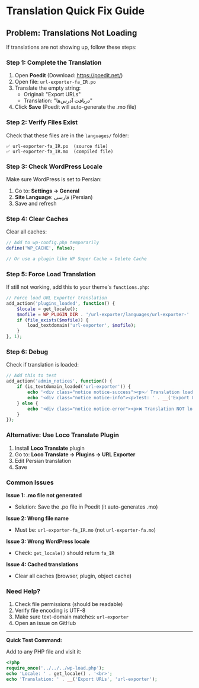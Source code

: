 # Translation Quick Fix Guide

## Problem: Translations Not Loading

If translations are not showing up, follow these steps:

### Step 1: Complete the Translation

1. Open **Poedit** (Download: https://poedit.net/)
2. Open file: `url-exporter-fa_IR.po`
3. Translate the empty string:
   - Original: "Export URLs"
   - Translation: "دریافت آدرس‌ها"
4. Click **Save** (Poedit will auto-generate the .mo file)

### Step 2: Verify Files Exist

Check that these files are in the `languages/` folder:
```
✅ url-exporter-fa_IR.po  (source file)
✅ url-exporter-fa_IR.mo  (compiled file)
```

### Step 3: Check WordPress Locale

Make sure WordPress is set to Persian:
1. Go to: **Settings → General**
2. **Site Language**: فارسی (Persian)
3. Save and refresh

### Step 4: Clear Caches

Clear all caches:
```php
// Add to wp-config.php temporarily
define('WP_CACHE', false);

// Or use a plugin like WP Super Cache → Delete Cache
```

### Step 5: Force Load Translation

If still not working, add this to your theme's `functions.php`:

```php
// Force load URL Exporter translation
add_action('plugins_loaded', function() {
    $locale = get_locale();
    $mofile = WP_PLUGIN_DIR . '/url-exporter/languages/url-exporter-' . $locale . '.mo';
    if (file_exists($mofile)) {
        load_textdomain('url-exporter', $mofile);
    }
}, 1);
```

### Step 6: Debug

Check if translation is loaded:

```php
// Add this to test
add_action('admin_notices', function() {
    if (is_textdomain_loaded('url-exporter')) {
        echo '<div class="notice notice-success"><p>✅ Translation loaded!</p></div>';
        echo '<div class="notice notice-info"><p>Test: ' . __('Export URLs', 'url-exporter') . '</p></div>';
    } else {
        echo '<div class="notice notice-error"><p>❌ Translation NOT loaded</p></div>';
    }
});
```

### Alternative: Use Loco Translate Plugin

1. Install **Loco Translate** plugin
2. Go to: **Loco Translate → Plugins → URL Exporter**
3. Edit Persian translation
4. Save

### Common Issues

**Issue 1: .mo file not generated**
- Solution: Save the .po file in Poedit (it auto-generates .mo)

**Issue 2: Wrong file name**
- Must be: `url-exporter-fa_IR.mo` (not `url-exporter-fa.mo`)

**Issue 3: Wrong WordPress locale**
- Check: `get_locale()` should return `fa_IR`

**Issue 4: Cached translations**
- Clear all caches (browser, plugin, object cache)

### Need Help?

1. Check file permissions (should be readable)
2. Verify file encoding is UTF-8
3. Make sure text-domain matches: `url-exporter`
4. Open an issue on GitHub

---

**Quick Test Command:**

Add to any PHP file and visit it:
```php
<?php
require_once('../../../wp-load.php');
echo 'Locale: ' . get_locale() . '<br>';
echo 'Translation: ' . __('Export URLs', 'url-exporter');
```

